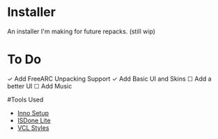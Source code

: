 # Installer
An installer I'm making for future repacks. (still wip)

# To Do

✓ Add FreeARC Unpacking Support
✓ Add Basic UI and Skins
☐ Add a better UI
☐ Add Music

#Tools Used

- [Inno Setup](https://jrsoftware.org/isinfo.php)
- [ISDone Lite](https://fileforums.com/showthread.php?t=104028)
- [VCL Styles](https://github.com/RRUZ/vcl-styles-plugins)

